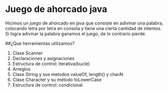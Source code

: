 # Juego de ahorcado java

Hicimos un juego de ahorcado en java que consiste en adivinar una palabra, colocando letra por letra en consola y tiene una cierta cantidad de intentos. Si logra adivinar la palabra ganamos el juego, de lo contrario pierde.

##¿Que herramientas utilizamos?
1. Clase Scanner
2. Declaraciones y asignaciones
3. Estructura de control: iterativa(bucle)
4. Arreglos
5. Clase String y sus metodos valueOf, length() y charAt
6. Clase Character y su método toLowerCase
7. Estructura de control: condicional
